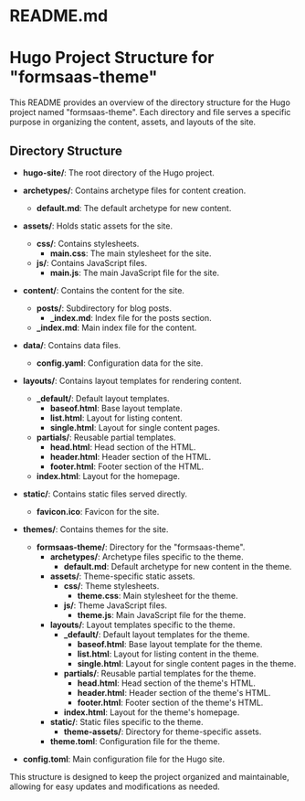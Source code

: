 # README.md

# Hugo Project Structure for "formsaas-theme"

This README provides an overview of the directory structure for the Hugo project named "formsaas-theme". Each directory and file serves a specific purpose in organizing the content, assets, and layouts of the site.

## Directory Structure

- **hugo-site/**: The root directory of the Hugo project.

- **archetypes/**: Contains archetype files for content creation.
  - **default.md**: The default archetype for new content.

- **assets/**: Holds static assets for the site.
  - **css/**: Contains stylesheets.
    - **main.css**: The main stylesheet for the site.
  - **js/**: Contains JavaScript files.
    - **main.js**: The main JavaScript file for the site.

- **content/**: Contains the content for the site.
  - **posts/**: Subdirectory for blog posts.
    - **_index.md**: Index file for the posts section.
  - **_index.md**: Main index file for the content.

- **data/**: Contains data files.
  - **config.yaml**: Configuration data for the site.

- **layouts/**: Contains layout templates for rendering content.
  - **_default/**: Default layout templates.
    - **baseof.html**: Base layout template.
    - **list.html**: Layout for listing content.
    - **single.html**: Layout for single content pages.
  - **partials/**: Reusable partial templates.
    - **head.html**: Head section of the HTML.
    - **header.html**: Header section of the HTML.
    - **footer.html**: Footer section of the HTML.
  - **index.html**: Layout for the homepage.

- **static/**: Contains static files served directly.
  - **favicon.ico**: Favicon for the site.

- **themes/**: Contains themes for the site.
  - **formsaas-theme/**: Directory for the "formsaas-theme".
    - **archetypes/**: Archetype files specific to the theme.
      - **default.md**: Default archetype for new content in the theme.
    - **assets/**: Theme-specific static assets.
      - **css/**: Theme stylesheets.
        - **theme.css**: Main stylesheet for the theme.
      - **js/**: Theme JavaScript files.
        - **theme.js**: Main JavaScript file for the theme.
    - **layouts/**: Layout templates specific to the theme.
      - **_default/**: Default layout templates for the theme.
        - **baseof.html**: Base layout template for the theme.
        - **list.html**: Layout for listing content in the theme.
        - **single.html**: Layout for single content pages in the theme.
      - **partials/**: Reusable partial templates for the theme.
        - **head.html**: Head section of the theme's HTML.
        - **header.html**: Header section of the theme's HTML.
        - **footer.html**: Footer section of the theme's HTML.
      - **index.html**: Layout for the theme's homepage.
    - **static/**: Static files specific to the theme.
      - **theme-assets/**: Directory for theme-specific assets.
    - **theme.toml**: Configuration file for the theme.

- **config.toml**: Main configuration file for the Hugo site.

This structure is designed to keep the project organized and maintainable, allowing for easy updates and modifications as needed.